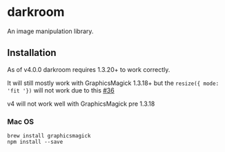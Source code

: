 # darkroom

An image manipulation library.

## Installation

As of v4.0.0 darkroom requires 1.3.20+ to work correctly.

It will still mostly work with GraphicsMagick 1.3.18+ but the `resize({ mode: 'fit '})` will
not work due to this [#36](https://github.com/clocklimited/Darkroom-api/issues/36)

v4 will not work well with GraphicsMagick pre 1.3.18

### Mac OS 

    brew install graphicsmagick
    npm install --save